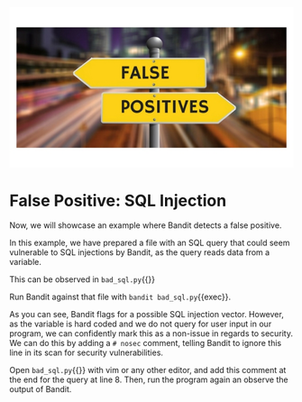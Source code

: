 
<img src="./false_positive.jpg">

# False Positive: SQL Injection
Now, we will showcase an example where Bandit detects a false positive.

In this example, we have prepared a file with an SQL query that could seem vulnerable to SQL injections by Bandit, as the query reads data from a variable. 

This can be observed in `bad_sql.py`{{}}

Run Bandit against that file with `bandit bad_sql.py`{{exec}}.

As you can see, Bandit flags for a possible SQL injection vector. However, as the variable is hard coded and we do not query for user input in our program, we can confidently mark this as a non-issue in regards to security. We can do this by adding a ```# nosec``` comment, telling Bandit to ignore this line in its scan for security vulnerabilities.

Open `bad_sql.py`{{}} with vim or any other editor, and add this comment at the end for the query at line 8. Then, run the program again an observe the output of Bandit.